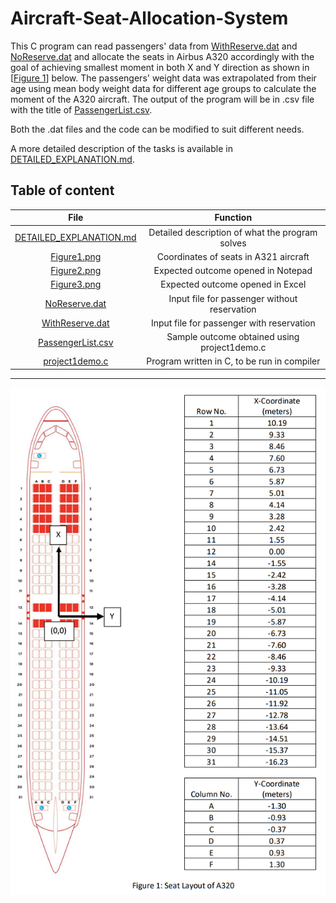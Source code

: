# Aircraft-Seat-Allocation-System

This C program can read passengers' data from [WithReserve.dat](/WithReserve.dat/) and [NoReserve.dat](/NoReserve.dat/) and allocate the seats in Airbus A320 accordingly with the goal of achieving smallest moment in both X and Y direction as shown in [[Figure 1](#figure1)] below. The passengers' weight data was extrapolated from their age using mean body weight data for different age groups to calculate the moment of the A320 aircraft. The output of the program will be in .csv file with the title of [PassengerList.csv](/PassengerList.csv/).

Both the .dat files and the code can be modified to suit different needs.

A more detailed description of the tasks is available in [DETAILED_EXPLANATION.md](/DETAILED_EXPLANATION.md/).

## Table of content
| File                                                 | Function                                        |
|:----------------------------------------------------:|:-----------------------------------------------:|
| [DETAILED_EXPLANATION.md](/DETAILED_EXPLANATION.md/) | Detailed description of what the program solves |
| [Figure1.png](/Figure1.png/)                         | Coordinates of seats in A321 aircraft           |
| [Figure2.png](/Figure2.png/)                         | Expected outcome opened in Notepad              |
| [Figure3.png](/Figure3.png/)                         | Expected outcome opened in Excel                |
| [NoReserve.dat](/NoReserve.dat/)                     | Input file for passenger without reservation    |
| [WithReserve.dat](/WithReserve.dat/)                 | Input file for passenger with reservation       |
| [PassengerList.csv](/PassengerList.csv/)             | Sample outcome obtained using project1demo.c    |
| [project1demo.c](/project1demo.c/)                   | Program written in C, to be run in compiler     |
---
<a name="figure1"></a> ![Figure1](Figure1.png)